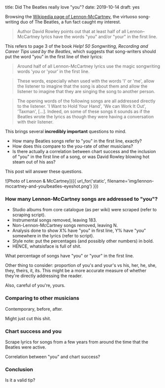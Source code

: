 title: Did The Beatles really love "you"?
date: 2019-10-14
draft: yes

Browsing the [Wikipedia page of Lennon-McCartney](https://en.wikipedia.org/wiki/Lennon–McCartney), the virtuoso song-writing duo of The Beatles, a fun fact caught my interest.

> Author David Rowley points out that at least half of all Lennon–McCartney lyrics have the words "you" and/or "your" in the first line.

This refers to page 3 of the book *Help! 50 Songwriting, Recording and Career Tips used by the Beatles*, which suggests that song-writers should put the word "you" in the first line of their lyrics:

> Around half of all Lennon-McCartney lyrics use the magic songwriting words 'you or 'your' in the first line.

> These words, especially when used with the words 'I' or 'me', allow the listener to imagine that the song is about them and allow the listener to imagine that they are singing the song to another person.

> The opening words of the following songs are all addressed directly to the listener. 'I Want to Hold Your Hand', 'We can Work It Out', 'Taxman', [...]. Indeed, on some of these songs it sounds as if the Beatles wrote the lyrics as though they were having a conversation with their listener.

This brings several **incredibly important** questions to mind.

* How many Beatles songs refer to "you" in the first line, exactly?
* How does this compare to the you-rate of other musicians?
* Is there actually a correlation between chart success and the inclusion of "you" in the first line of a song, or was David Rowley blowing hot steam out of his ass?

This post will answer these questions.

![Photo of Lennon & McCartney]({{ url_for('static', filename='img/lennon-mccartney-and-you/beatles-eyeshot.png') }})

### How many Lennon-McCartney songs are addressed to "you"?
* Studio albums from core catalogue (as per wiki) were scraped (refer to scraping script).
* Instrumental songs removed, leaving 183.
* Non-Lennon-McCartney songs removed, leaving N.
* Analysis done to show X% have "you" in first line, Y% have "you" somewhere in the lyrics (refer to script).
* Style note: put the percentages (and possibly other numbers) in bold.
* HENCE, whatsisface is full of shit.

What percentage of songs have "you" or "your" in the first line.

Other thing to consider: proportion of you's and your's vs his, her, he, she, they, theirs, it, its. This might be a more accurate measure of whether they're directly addressing the reader.

Also, careful of you're, yours.

### Comparing to other musicians
Contemporary, before, after.

Might just cut this shit.

### Chart success and you
Scrape lyrics for songs from a few years from around the time that the Beatles were active.

Correlation between "you" and chart success?

### Conclusion
Is it a valid tip?
